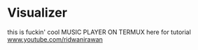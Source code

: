 # Visualizer
this is fuckin' cool <h>MUSIC PLAYER ON TERMUX</h>
here for tutorial www.youtube.com/ridwanirawan
